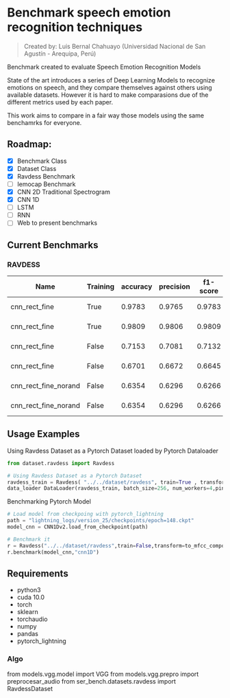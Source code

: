 # Benchmark speech emotion recognition techniques
> Created by: Luis Bernal Chahuayo (Universidad Nacional de San Agustín - Arequipa, Perú) 

Benchmark created to evaluate Speech Emotion Recognition Models

State of the art introduces a series of Deep Learning Models to recognize emotions on speech, and they compare themselves against others using available datasets. However it is hard to make comparasions due of the different metrics used by each paper. 

This work aims to compare in a fair way those models using the same benchamrks for everyone.


## Roadmap:
- [X] Benchmark Class
- [X] Dataset Class
- [X] Ravdess Benchmark
- [ ] Iemocap Benchmark
- [X] CNN 2D Traditional Spectrogram
- [X] CNN 1D 
- [ ] LSTM
- [ ] RNN
- [ ] Web to present benchmarks

## Current Benchmarks
### RAVDESS 

|Name                |Training|accuracy|precision|f1-score|Timestamp                  |
|--------------------|--------|--------|---------|--------|---------------------------|
|cnn_rect_fine       |True    |0.9783  |0.9765   |0.9783  |2020-07-13 17:33:45.498310 |
|cnn_rect_fine       |True    |0.9809  |0.9806   |0.9809  |2020-07-13 17:34:29.922851 |
|cnn_rect_fine       |False   |0.7153  |0.7081   |0.7132  |2020-07-13 17:35:05.303679 |
|cnn_rect_fine       |False   |0.6701  |0.6672   |0.6645  |2020-07-13 17:35:14.917757 |
|cnn_rect_fine_norand|False   |0.6354  |0.6296   |0.6266  |2020-07-27 16:10:54.448795 |
|cnn_rect_fine_norand|False   |0.6354  |0.6296   |0.6266  |2020-07-27 16:24:29.332543 |

## Usage Examples

Using Ravdess Dataset as a Pytorch Dataset loaded by Pytorch Dataloader
```python
from dataset.ravdess import Ravdess 

# Using Ravdess Dataset as a Pytorch Dataset
ravdess_train = Ravdess( "../../dataset/ravdess", train=True , transform = data_transform )
data_loader DataLoader(ravdess_train, batch_size=256, num_workers=4,pin_memory=True)
```

Benchmarking Pytorch Model 
```python
# Load model from checkpoing with pytorch_lightning
path = "lightning_logs/version_25/checkpoints/epoch=148.ckpt"
model_cnn = CNN1Dv2.load_from_checkpoint(path)

# Benchmark it
r = Ravdess("../../dataset/ravdess",train=False,transform=to_mfcc_compose)
r.benchmark(model_cnn,"cnn1D")
```

## Requirements
- python3
- cuda 10.0
- torch
- sklearn
- torchaudio
- numpy
- pandas
- pytorch_lightning

### Algo
from models.vgg.model import VGG
from models.vgg.prepro import preprocesar_audio
from ser_bench.datasets.ravdess import RavdessDataset